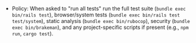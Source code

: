 - Policy: When asked to "run all tests" run the full test suite (`bundle exec bin/rails test`), browser/system tests (`bundle exec bin/rails test test/system`), static analysis (`bundle exec bin/rubocop`), security (`bundle exec bin/brakeman`), and any project-specific scripts if present (e.g., `npm run`, `cargo test`).
